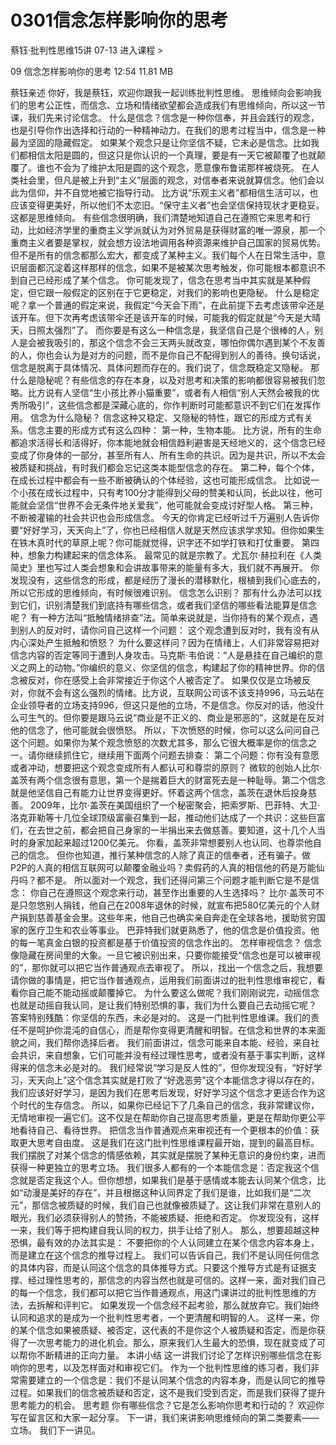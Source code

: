 # 0301信念怎样影响你的思考


蔡钰·批判性思维15讲
07-13
进入课程 >

09 信念怎样影响你的思考
12:54 11.81 MB

蔡钰亲述
你好，我是蔡钰，欢迎你跟我一起训练批判性思维。
思维倾向会影响我们的思考公正性，而信念、立场和情绪欲望都会造成我们有思维倾向，所以这一节课，我们先来讨论信念。
什么是信念？信念是一种你信奉，并且会践行的观念，也是引导你作出选择和行动的一种精神动力。在我们的思考过程当中，信念是一种最为坚固的隐藏假定。
如果某个观念只是让你坚信不疑，它未必是信念。比如我们都相信太阳是圆的，但这只是你认识的一个真理，要是有一天它被颠覆了也就颠覆了。谁也不会为了维护太阳是圆的这个观念，愿意像布鲁诺那样被烧死。
在人类社会里，但凡是被上升到“主义”层面的观念，对信奉者来说就算信念。他们会以此为信仰，并不自觉地被它指导行动。
比方说“乐观主义者”都相信生活可以，也应该变得更美好，所以他们不太恋旧。“保守主义者”也会坚信保持现状才更稳妥。这都是思维倾向。
有些信念很明确，我们清楚地知道自己在遵照它来思考和行动，比如经济学里的重商主义学派就认为对外贸易是获得财富的唯一源泉，那一个重商主义者要是掌权，就会想方设法地调用各种资源来维护自己国家的贸易优势。
但不是所有的信念都那么宏大，都变成了某种主义。我们每个人在日常生活中，意识层面都沉淀着这样那样的信念，如果不是被某次思考触发，你可能根本都意识不到自己已经形成了某个信念。
你可能发现了，信念在思考当中其实就是某种假定，但它跟一般假定的区别在于它更稳定，对我们的影响也更隐秘。
什么是稳定呢？拿一个普通的假定来说，我假定“今天会下雨”，在此前提下去考虑该带伞还是该开车。但下次再考虑该带伞还是该开车的时候，可能我的假定就是“今天是大晴天，日照太强烈”了。
而你要是有这么一种信念是，我坚信自己是个很棒的人，别人是会被我吸引的，那这个信念不会三天两头就改变，哪怕你偶尔遇到某个不友善的人，你也会认为是对方的问题，而不是你自己不配得到别人的善待。换句话说，信念是脱离于具体情况、具体问题而存在的。我们说了，信念既稳定又隐秘。
那什么是隐秘呢？有些信念的存在本身，以及对思考和决策的影响都很容易被我们忽略。比方说有人坚信“生小孩比养小猫重要”，或者有人相信“别人天然会被我的优秀所吸引”，这些信念都是深藏心底的，你作判断时可能都意识不到它们在发挥作用。
信念为什么隐秘？
信念这种又稳定、又隐秘的特性，跟它的形成方式有关系。信念主要的形成方式有这么四种：
第一种，生物本能。
比方说，所有的生命都追求活得长和活得好，你本能地就会相信趋利避害是天经地义的，这个信念已经变成了你身体的一部分，甚至所有人、所有生命的共识。因为是共识，所以不太会被质疑和挑战，有时我们都会忘记这类本能型信念的存在。
第二种，每个个体，在成长过程中都会有一些不断被确认的个体经验，这也可能形成信念。
比如说一个小孩在成长过程中，只有考100分才能得到父母的赞美和认同，长此以往，他可能就会坚信“世界不会无条件地关爱我”，他可能就会变成讨好型人格。
第三种，不断被灌输的社会共识也会形成信念。
今天的你肯定已经听过千万遍别人告诉你要“好好学习，天天向上”了，你也已经相信人就是天然应该求学求知。但你如果生在铁木真时代的草原上呢？你可能就觉得，识字还不如学打铁和打仗重要。
第四种，想象力构建起来的信念体系。
最常见的就是宗教了。尤瓦尔·赫拉利在《人类简史》里也写过人类会想象和会讲故事带来的能量有多大，我们就不再展开。
你发现没有，这些信念的形成，都是经历了漫长的潜移默化，根植到我们心底去的，所以它形成的思维倾向，有时候很难识别。
信念怎么识别？
那有什么办法可以找到它们，识别清楚我们到底持有哪些信念，或者我们坚信的哪些看法能算是信念呢？
有一种方法叫“抵触情绪排查”法。简单来说就是，当你持有的某个观点，遇到别人的反对时，请你问自己这样一个问题：
这个观念遭到反对时，我有没有从内心深处产生抵触和愤怒？
为什么要这样问？因为在情绪上，人们非常容易把对信念内容的否定等同于遭到人身攻击。马克斯·韦伯说：“人是悬挂在自己编织的意义之网上的动物。”你编织的意义、你坚信的信念，构建起了你的精神世界。你的信念被反对，你在感受上会非常接近于你这个人被否定了。
如果仅仅是立场被反对，你就不会有这么强烈的情绪。比方说，互联网公司该不该支持996，马云站在企业领导者的立场支持996，但这只是他的立场，不是信念。你反对的话，他没什么可生气的。但你要是跟马云说“商业是不正义的、商业是邪恶的”，这就是在反对他的信念了，他可能就会很愤怒。
所以，下次愤怒的时候，你可以这么问问自己这个问题。如果你为某个观念愤怒的次数尤其多，那么它很大概率是你的信念之一。请你继续抓住它，继续用下面两个问题去排查：
第二个问题：你有没有意愿或者冲动，想要把这个观念变成所有人都认可和尊崇的原则？
微软的创始人比尔·盖茨有两个信念很有意思，第一个是揣着巨大的财富死去是一种耻辱。第二个信念就是他坚信自己有能力让世界变得更好。怀着这两个信念，盖茨在退休后投身慈善。
2009年，比尔·盖茨在美国组织了一个秘密聚会，把索罗斯、巴菲特、大卫·洛克菲勒等十几位全球顶级富豪召集到一起，推动他们达成了一个共识：这些巨富们，在去世之前，都会把自己身家的一半捐出来去做慈善。要知道，这十几个人当时的身家加起来超过1200亿美元。
你看，盖茨非常想要别人也认同、也尊崇他自己的信念。
但你也知道，推行某种信念的人除了真正的信奉者，还有骗子。做P2P的人真的相信互联网可以颠覆金融业吗？卖假药的人真的相信他的药是万能仙丹吗？都不是。
所以面对一个观念，我们还得问第三个问题才能判断它是不是信念：
你自己在遵照这个观念来行动，甚至作出重要的人生选择吗？
比尔·盖茨可不是只忽悠别人捐钱，他自己在2008年退休的时候，就宣布把580亿美元的个人财产捐到慈善基金会里。这些年来，他自己也确实亲自奔走在全球各地，援助贫穷国家的医疗卫生和农业等事业。
巴菲特我们就更熟悉了，他的信念是价值投资。他的每一笔真金白银的投资都是基于价值投资的信念作出的。
怎样审视信念？
信念像隐藏在房间里的大象。一旦它被识别出来，只要你能接受“信念也是可以被审视的”，那你就可以把它当作普通观点去审视了。
所以，找出一个信念之后，我想要请你做的事情是，把它当作普通观点，运用我们前面讲过的批判性思维审视它，看看你自己能不能动摇或颠覆掉它。
为什么要这么做呢？我们刚刚说完，动摇信念也就是动摇自我认同，是让我们特别恐惧的事，我们为什么要自己去动摇它呢？
答案特别残酷：你坚信的东西，未必是对的。
这是一门批判性思维课。我们的责任不是呵护你混沌的自信心，而是帮你变得更清醒和明智。在信念和世界的本来面貌之间，我们帮你选择后者。
我们前面讲过，信念可能来自本能、经验，来自社会共识，来自想象，它们可能并没有经过理性思考，或者没有基于事实判断，这样得来的信念未必是对的。
我们经常说“学习是反人性的”，但你发现没有，“好好学习，天天向上”这个信念其实就是打败了“好逸恶劳”这个本能信念才得以存在的，我们应该好好学习，是因为我们在思考后发现，好好学习这个信念才更适合作为这个时代的生存信念。
所以，如果你已经记下了几条自己的信念，我非常建议你，无情地审视一遍它们。这不仅是在帮助你自己提高思考质量，更是在帮助你更公平地看待自己、看待世界。
把信念当作普通观点来审视还有一个更根本的价值：获取更大思考自由度。
这是我们在这门批判性思维课程最开始，提到的最高目标。我们摆脱了对某个信念的情感依赖，其实就是摆脱了某种无意识的身份约束，进而获得一种更独立的思考立场。
我们很多人都有的一个本能信念是：否定我这个信念就是否定我这个人。但你想想，如果我们是基于感情或本能去认同某个信念，比如“动漫是美好的存在”，并且根据这种认同界定了我们是谁，比如我们是“二次元”，那信念被质疑的时候，我们自己也就像被质疑了。这让我们非常在意别人的眼光，我们必须获得别人的赞扬，不能被质疑、拒绝和否定。
你发现没有，这样一来，我们等于把构建自我认同的权力，拱手让给了别人。
那么，想要超越这种恐惧，最有效的办法其实是： 不要把你的个人认同建立在某个信念内容本身上，而是建立在这个信念的推导过程上。
我们可以告诉自己，我们不是认同任何信念的具体内容，而是认同这个信念的具体推导方式。只要这个推导方式是有证据支撑、经过理性思考的，那信念的内容当然也就是可信的。这样一来，面对我们自己的每一个信念，我们都可以把它当作普通观点，用这门课讲过的批判性思维的方法，去拆解和评判它。
如果发现一个信念经不起考验，那么就放弃它。我们始终认同和追求的是成为一个批判性思考者，一个更清醒和明智的人。
这样一来，你的某个信念如果被质疑、被否定，这代表的不是你这个人被质疑和否定，而是你获得了一次思考能力的进化机会。那么，原来我们人生最大的恐惧，现在就变成了可以帮你不断精进的正向力量。
本讲小结
这一讲我们讨论了怎样识别哪些信念在影响你的思考，以及怎样面对和审视它们。
作为一个批判性思维的练习者，我们非常需要建立的一个信念是：我们不是认同某个信念的内容本身，而是认同它的推导过程。如果我们的信念被质疑和否定，这不是我们受到否定，而是我们获得了提升思考能力的机会。
思考题
你有哪些信念？它是怎么影响你思考和行动的？
欢迎你写在留言区和大家一起分享。
下一讲，我们来讲影响思维倾向的第二类要素——立场。
我们下一讲见。